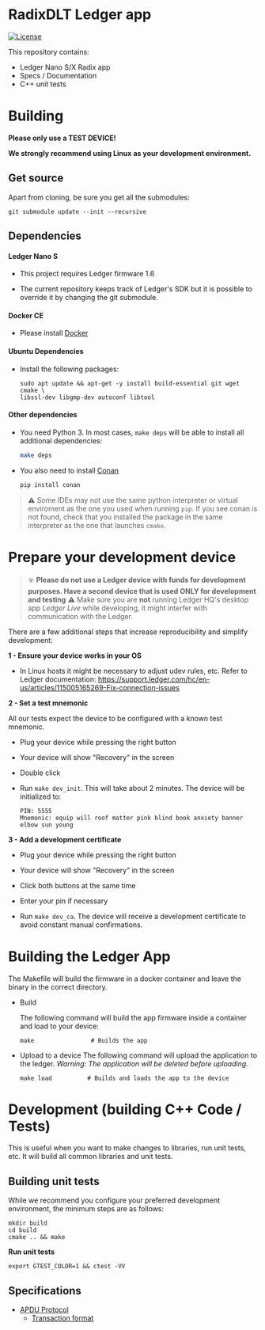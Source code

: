 # RadixDLT Ledger app
[![License](https://img.shields.io/badge/License-Apache%202.0-blue.svg)](https://opensource.org/licenses/Apache-2.0)

This repository contains:

- Ledger Nano S/X Radix app
- Specs / Documentation
- C++ unit tests


# Building

**Please only use a TEST DEVICE!**

**We strongly recommend using Linux as your development environment.**

## Get source
Apart from cloning, be sure you get all the submodules:
```
git submodule update --init --recursive
```

## Dependencies

#### Ledger Nano S

- This project requires Ledger firmware 1.6

- The current repository keeps track of Ledger's SDK but it is possible to override it by changing the git submodule.

#### Docker CE

- Please install [Docker](https://docs.docker.com/install/)

#### Ubuntu Dependencies
- Install the following packages:
   ```
   sudo apt update && apt-get -y install build-essential git wget cmake \
  libssl-dev libgmp-dev autoconf libtool
   ```

#### Other dependencies

- You need Python 3. In most cases, `make deps` will be able to install all additional dependencies:

   ```bash
   make deps
   ```

- You also need to install [Conan](https://conan.io/)

   ```bash
   pip install conan
   ```

> ⚠️ Some IDEs may not use the same python interpreter or virtual enviroment as the one you used when running `pip`.
If you see conan is not found, check that you installed the package in the same interpreter as the one that launches `cmake`.

# Prepare your development device

> ☣️ **Please do not use a Ledger device with funds for development purposes. Have a second device that is used ONLY for development and testing**
> ⚠️ Make sure you are **not** running Ledger HQ's desktop app _Ledger Live_ while developing, it might interfer with communication with the Ledger.

There are a few additional steps that increase reproducibility and simplify development:

**1 - Ensure your device works in your OS**
- In Linux hosts it might be necessary to adjust udev rules, etc. Refer to Ledger documentation: https://support.ledger.com/hc/en-us/articles/115005165269-Fix-connection-issues

**2 - Set a test mnemonic**

All our tests expect the device to be configured with a known test mnemonic.

- Plug your device while pressing the right button

- Your device will show "Recovery" in the screen

- Double click

- Run `make dev_init`. This will take about 2 minutes. The device will be initialized to:

   ```
   PIN: 5555
   Mnemonic: equip will roof matter pink blind book anxiety banner elbow sun young
   ```

**3 - Add a development certificate**

- Plug your device while pressing the right button

- Your device will show "Recovery" in the screen

- Click both buttons at the same time

- Enter your pin if necessary

- Run `make dev_ca`. The device will receive a development certificate to avoid constant manual confirmations.


# Building the Ledger App

The Makefile will build the firmware in a docker container and leave the binary in the correct directory.

- Build

   The following command will build the app firmware inside a container and load to your device:
   ```
   make                # Builds the app
   ```

- Upload to a device
   The following command will upload the application to the ledger. _Warning: The application will be deleted before uploading._
   ```
   make load          # Builds and loads the app to the device
   ```

# Development (building C++ Code / Tests)

This is useful when you want to make changes to libraries, run unit tests, etc. It will build all common libraries and unit tests.

## Building unit tests
While we recommend you configure your preferred development environment, the minimum steps are as follows:

   ```
   mkdir build
   cd build
   cmake .. && make
   ```
   **Run unit tests**
   ```
   export GTEST_COLOR=1 && ctest -VV
   ```

## Specifications

- [APDU Protocol](docs/APDUSPEC.md)
  - [Transaction format](docs/TXSPEC.md)
